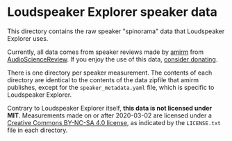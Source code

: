 # Loudspeaker Explorer speaker data

This directory contains the raw speaker "spinorama" data that Loudspeaker
Explorer uses.

Currently, all data comes from speaker reviews made by [amirm][] from
[AudioScienceReview][]. If you enjoy the use of this data,
[consider donating][donate].

There is one directory per speaker measurement. The contents of each directory
are identical to the contents of the data zipfile that amirm publishes, except
for the `speaker_metadata.yaml` file, which is specific to Loudspeaker Explorer.

Contrary to Loudspeaker Explorer itself, **this data is not licensed under
MIT**. Measurements made on or after 2020-03-02 are licensed under a
[Creative Commons BY-NC-SA 4.0 license][cc], as indicated by the `LICENSE.txt`
file in each directory.

[amirm]: https://www.audiosciencereview.com/forum/index.php?members/amirm.2/
[AudioScienceReview]: https://www.audiosciencereview.com/
[cc]: https://creativecommons.org/licenses/by-nc-sa/4.0/
[donate]: https://www.audiosciencereview.com/forum/index.php?threads/how-to-support-audio-science-review.8150/